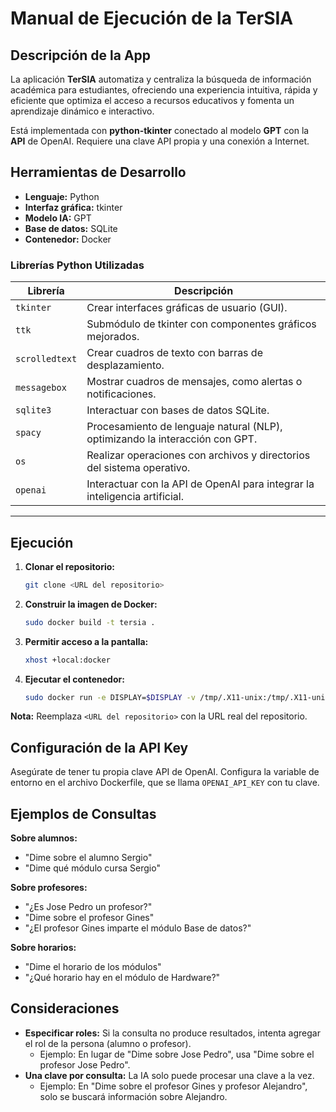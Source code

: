# Manual de Ejecución de la TerSIA

## Descripción de la App

La aplicación **TerSIA** automatiza y centraliza la búsqueda de información académica para estudiantes, ofreciendo una experiencia intuitiva, rápida y eficiente que optimiza el acceso a recursos educativos y fomenta un aprendizaje dinámico e interactivo.

Está implementada con **python-tkinter** conectado al modelo **GPT** con la **API** de OpenAI. Requiere una clave API propia y una conexión a Internet.</span>


## Herramientas de Desarrollo

  - **Lenguaje:** Python
  - **Interfaz gráfica:** tkinter
  - **Modelo IA:** GPT
  - **Base de datos:** SQLite
  - **Contenedor:** Docker

### **Librerías Python Utilizadas**
| **Librería**    | **Descripción**                                                                 |
|------------------|---------------------------------------------------------------------------------|
| `tkinter`        | Crear interfaces gráficas de usuario (GUI).                                    |
| `ttk`            | Submódulo de tkinter con componentes gráficos mejorados.                      |
| `scrolledtext`   | Crear cuadros de texto con barras de desplazamiento.                          |
| `messagebox`     | Mostrar cuadros de mensajes, como alertas o notificaciones.                   |
| `sqlite3`        | Interactuar con bases de datos SQLite.                                         |
| `spacy`          | Procesamiento de lenguaje natural (NLP), optimizando la interacción con GPT.  |
| `os`             | Realizar operaciones con archivos y directorios del sistema operativo.        |
| `openai`         | Interactuar con la API de OpenAI para integrar la inteligencia artificial.     |

---

## Ejecución

1.  **Clonar el repositorio:**

    ```bash
    git clone <URL del repositorio>
    ```

2.  **Construir la imagen de Docker:**

    ```bash
    sudo docker build -t tersia .
    ```

3.  **Permitir acceso a la pantalla:**

    ```bash
    xhost +local:docker
    ```

4.  **Ejecutar el contenedor:**

    ```bash
    sudo docker run -e DISPLAY=$DISPLAY -v /tmp/.X11-unix:/tmp/.X11-unix tersia
    ```

**Nota:** Reemplaza `<URL del repositorio>` con la URL real del repositorio.

## Configuración de la API Key

Asegúrate de tener tu propia clave API de OpenAI. Configura la variable de entorno en el archivo Dockerfile, que se llama `OPENAI_API_KEY` con tu clave.

## Ejemplos de Consultas

**Sobre alumnos:**

  - "Dime sobre el alumno Sergio"
  - "Dime qué módulo cursa Sergio"

**Sobre profesores:**

  - "¿Es Jose Pedro un profesor?"
  - "Dime sobre el profesor Gines"
  - "¿El profesor Gines imparte el módulo Base de datos?"

**Sobre horarios:**

  - "Dime el horario de los módulos"
  - "¿Qué horario hay en el módulo de Hardware?"

## Consideraciones

  - **Especificar roles:** Si la consulta no produce resultados, intenta agregar el rol de la persona (alumno o profesor).
      - Ejemplo: En lugar de "Dime sobre Jose Pedro", usa "Dime sobre el profesor Jose Pedro".
  - **Una clave por consulta:** La IA solo puede procesar una clave a la vez.
      - Ejemplo: En "Dime sobre el profesor Gines y profesor Alejandro", solo se buscará información sobre Alejandro.
